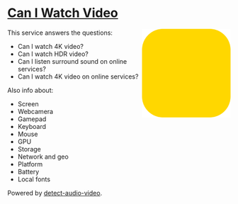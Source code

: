 # [Can I Watch Video](https://vvideo.github.io/caniwatchvideo)

<img align="right" width="200" src="./static/images/logo.png" />

This service answers the questions:
+ Can I watch 4K video?
+ Can I watch HDR video?
+ Can I listen surround sound on online services?
+ Can I watch 4K video on online services?

Also info about:
+ Screen
+ Webcamera
+ Gamepad
+ Keyboard
+ Mouse
+ GPU
+ Storage
+ Network and geo
+ Platform
+ Battery
+ Local fonts

Powered by [detect-audio-video](https://github.com/vvideo/detect-audio-video).
